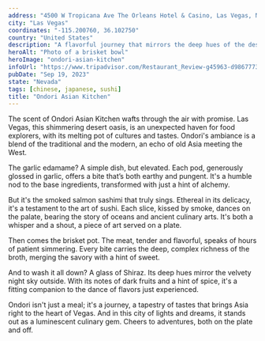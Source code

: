 ```yaml
---
address: "4500 W Tropicana Ave The Orleans Hotel & Casino, Las Vegas, NV 89103"
city: "Las Vegas"
coordinates: "-115.200760, 36.102750"
country: "United States"
description: "A flavorful journey that mirrors the deep hues of the desert night sky"
heroAlt: "Photo of a brisket bowl"
heroImage: "ondori-asian-kitchen"
infoUrl: "https://www.tripadvisor.com/Restaurant_Review-g45963-d9867773-Reviews-Ondori_Asian_Kitchen-Las_Vegas_Nevada.html"
pubDate: "Sep 19, 2023"
state: "Nevada"
tags: [chinese, japanese, sushi]
title: "Ondori Asian Kitchen"
---
```


The scent of Ondori Asian Kitchen wafts through the air with promise. Las Vegas, this shimmering desert oasis, is an unexpected haven for food explorers, with its melting pot of cultures and tastes. Ondori's ambiance is a blend of the traditional and the modern, an echo of old Asia meeting the West.

The garlic edamame? A simple dish, but elevated. Each pod, generously glossed in garlic, offers a bite that’s both earthy and pungent. It's a humble nod to the base ingredients, transformed with just a hint of alchemy.

But it's the smoked salmon sashimi that truly sings. Ethereal in its delicacy, it's a testament to the art of sushi. Each slice, kissed by smoke, dances on the palate, bearing the story of oceans and ancient culinary arts. It's both a whisper and a shout, a piece of art served on a plate.

Then comes the brisket pot. The meat, tender and flavorful, speaks of hours of patient simmering. Every bite carries the deep, complex richness of the broth, merging the savory with a hint of sweet.

And to wash it all down? A glass of Shiraz. Its deep hues mirror the velvety night sky outside. With its notes of dark fruits and a hint of spice, it's a fitting companion to the dance of flavors just experienced.

Ondori isn't just a meal; it's a journey, a tapestry of tastes that brings Asia right to the heart of Vegas. And in this city of lights and dreams, it stands out as a luminescent culinary gem. Cheers to adventures, both on the plate and off.
